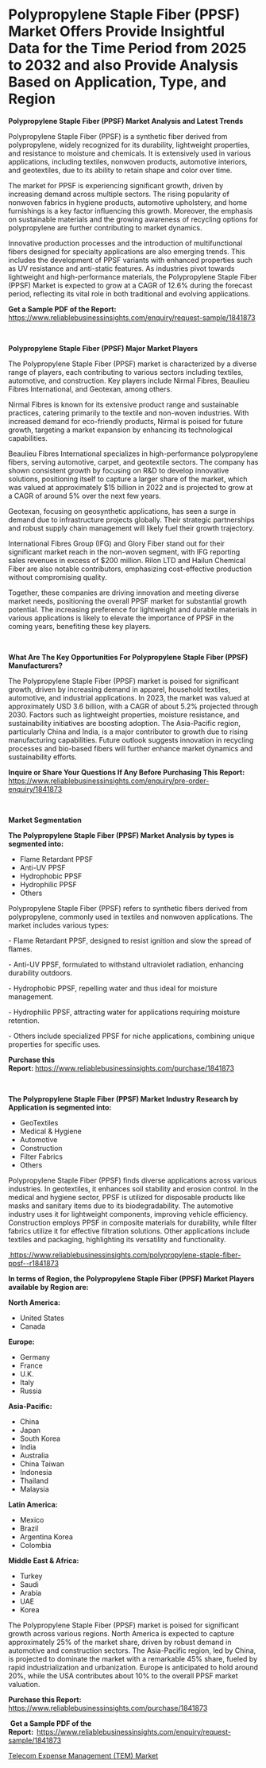 <p><h1>Polypropylene Staple Fiber (PPSF) Market Offers Provide Insightful Data for the Time Period from 2025 to 2032 and also Provide Analysis Based on Application, Type, and Region</h1></p><p><strong>Polypropylene Staple Fiber (PPSF) Market Analysis and Latest Trends</strong></p>
<p><p>Polypropylene Staple Fiber (PPSF) is a synthetic fiber derived from polypropylene, widely recognized for its durability, lightweight properties, and resistance to moisture and chemicals. It is extensively used in various applications, including textiles, nonwoven products, automotive interiors, and geotextiles, due to its ability to retain shape and color over time.</p><p>The market for PPSF is experiencing significant growth, driven by increasing demand across multiple sectors. The rising popularity of nonwoven fabrics in hygiene products, automotive upholstery, and home furnishings is a key factor influencing this growth. Moreover, the emphasis on sustainable materials and the growing awareness of recycling options for polypropylene are further contributing to market dynamics.</p><p>Innovative production processes and the introduction of multifunctional fibers designed for specialty applications are also emerging trends. This includes the development of PPSF variants with enhanced properties such as UV resistance and anti-static features. As industries pivot towards lightweight and high-performance materials, the Polypropylene Staple Fiber (PPSF) Market is expected to grow at a CAGR of 12.6% during the forecast period, reflecting its vital role in both traditional and evolving applications.</p></p>
<p><strong>Get a Sample PDF of the Report:&nbsp;</strong> <a href="https://www.reliablebusinessinsights.com/enquiry/request-sample/1841873?utm_campaign=2820&utm_medium=2&utm_source=Github&utm_content=ia&utm_term=26032025&utm_id=polypropylene-staple-fiber-ppsf">https://www.reliablebusinessinsights.com/enquiry/request-sample/1841873</a></p>
<p>&nbsp;</p>
<p><strong>Polypropylene Staple Fiber (PPSF) Major Market Players</strong></p>
<p><p>The Polypropylene Staple Fiber (PPSF) market is characterized by a diverse range of players, each contributing to various sectors including textiles, automotive, and construction. Key players include Nirmal Fibres, Beaulieu Fibres International, and Geotexan, among others.</p><p>Nirmal Fibres is known for its extensive product range and sustainable practices, catering primarily to the textile and non-woven industries. With increased demand for eco-friendly products, Nirmal is poised for future growth, targeting a market expansion by enhancing its technological capabilities.</p><p>Beaulieu Fibres International specializes in high-performance polypropylene fibers, serving automotive, carpet, and geotextile sectors. The company has shown consistent growth by focusing on R&D to develop innovative solutions, positioning itself to capture a larger share of the market, which was valued at approximately $15 billion in 2022 and is projected to grow at a CAGR of around 5% over the next few years.</p><p>Geotexan, focusing on geosynthetic applications, has seen a surge in demand due to infrastructure projects globally. Their strategic partnerships and robust supply chain management will likely fuel their growth trajectory.</p><p>International Fibres Group (IFG) and Glory Fiber stand out for their significant market reach in the non-woven segment, with IFG reporting sales revenues in excess of $200 million. Rilon LTD and Hailun Chemical Fiber are also notable contributors, emphasizing cost-effective production without compromising quality.</p><p>Together, these companies are driving innovation and meeting diverse market needs, positioning the overall PPSF market for substantial growth potential. The increasing preference for lightweight and durable materials in various applications is likely to elevate the importance of PPSF in the coming years, benefiting these key players.</p></p>
<p>&nbsp;</p>
<p><strong>What Are The Key Opportunities For Polypropylene Staple Fiber (PPSF) Manufacturers?</strong></p>
<p><p>The Polypropylene Staple Fiber (PPSF) market is poised for significant growth, driven by increasing demand in apparel, household textiles, automotive, and industrial applications. In 2023, the market was valued at approximately USD 3.6 billion, with a CAGR of about 5.2% projected through 2030. Factors such as lightweight properties, moisture resistance, and sustainability initiatives are boosting adoption. The Asia-Pacific region, particularly China and India, is a major contributor to growth due to rising manufacturing capabilities. Future outlook suggests innovation in recycling processes and bio-based fibers will further enhance market dynamics and sustainability efforts.</p></p>
<p><strong>Inquire or Share Your Questions If Any Before Purchasing This Report:</strong> <a href="https://www.reliablebusinessinsights.com/enquiry/pre-order-enquiry/1841873?utm_campaign=2820&utm_medium=2&utm_source=Github&utm_content=ia&utm_term=26032025&utm_id=polypropylene-staple-fiber-ppsf">https://www.reliablebusinessinsights.com/enquiry/pre-order-enquiry/1841873</a></p>
<p>&nbsp;</p>
<p><strong>Market Segmentation</strong></p>
<p><strong>The Polypropylene Staple Fiber (PPSF) Market Analysis by types is segmented into:</strong></p>
<p><ul><li>Flame Retardant PPSF</li><li>Anti-UV PPSF</li><li>Hydrophobic PPSF</li><li>Hydrophilic PPSF</li><li>Others</li></ul></p>
<p><p>Polypropylene Staple Fiber (PPSF) refers to synthetic fibers derived from polypropylene, commonly used in textiles and nonwoven applications. The market includes various types: </p><p>- Flame Retardant PPSF, designed to resist ignition and slow the spread of flames.</p><p>- Anti-UV PPSF, formulated to withstand ultraviolet radiation, enhancing durability outdoors.</p><p>- Hydrophobic PPSF, repelling water and thus ideal for moisture management.</p><p>- Hydrophilic PPSF, attracting water for applications requiring moisture retention.</p><p>- Others include specialized PPSF for niche applications, combining unique properties for specific uses.</p></p>
<p><strong>Purchase this Report:&nbsp;</strong><a href="https://www.reliablebusinessinsights.com/purchase/1841873?utm_campaign=2820&utm_medium=2&utm_source=Github&utm_content=ia&utm_term=26032025&utm_id=polypropylene-staple-fiber-ppsf">https://www.reliablebusinessinsights.com/purchase/1841873</a></p>
<p>&nbsp;</p>
<p><strong>The Polypropylene Staple Fiber (PPSF) Market Industry Research by Application is segmented into:</strong></p>
<p><ul><li>GeoTextiles</li><li>Medical & Hygiene</li><li>Automotive</li><li>Construction</li><li>Filter Fabrics</li><li>Others</li></ul></p>
<p><p>Polypropylene Staple Fiber (PPSF) finds diverse applications across various industries. In geotextiles, it enhances soil stability and erosion control. In the medical and hygiene sector, PPSF is utilized for disposable products like masks and sanitary items due to its biodegradability. The automotive industry uses it for lightweight components, improving vehicle efficiency. Construction employs PPSF in composite materials for durability, while filter fabrics utilize it for effective filtration solutions. Other applications include textiles and packaging, highlighting its versatility and functionality.</p></p>
<p><a href="https://www.reliablebusinessinsights.com/polypropylene-staple-fiber-ppsf--r1841873?utm_campaign=2820&utm_medium=2&utm_source=Github&utm_content=ia&utm_term=26032025&utm_id=polypropylene-staple-fiber-ppsf">&nbsp;https://www.reliablebusinessinsights.com/polypropylene-staple-fiber-ppsf--r1841873</a></p>
<p><strong>In terms of Region, the Polypropylene Staple Fiber (PPSF) Market Players available by Region are:</strong></p>
<p>
    <p> <strong> North America: </strong>
        <ul>
            <li>United States</li>
            <li>Canada</li>
        </ul>
        </p> 
    <p> <strong> Europe: </strong>
        <ul>
            <li>Germany</li>
            <li>France</li>
            <li>U.K.</li>
            <li>Italy</li>
            <li>Russia</li>
        </ul>
        </p> 
    <p> <strong> Asia-Pacific: </strong>
        <ul>
            <li>China</li>
            <li>Japan</li>
            <li>South Korea</li>
            <li>India</li>
            <li>Australia</li>
            <li>China Taiwan</li>
            <li>Indonesia</li>
            <li>Thailand</li>
            <li>Malaysia</li>
        </ul>
        </p> 
    <p> <strong> Latin America: </strong>
        <ul>
            <li>Mexico</li>
            <li>Brazil</li>
            <li>Argentina Korea</li>
            <li>Colombia</li>
        </ul>
        </p> 
    <p> <strong> Middle East & Africa: </strong>
        <ul>
            <li>Turkey</li>
            <li>Saudi</li>
            <li>Arabia</li>
            <li>UAE</li>
            <li>Korea</li>
        </ul>
    </p>
    </p>
<p><p>The Polypropylene Staple Fiber (PPSF) market is poised for significant growth across various regions. North America is expected to capture approximately 25% of the market share, driven by robust demand in automotive and construction sectors. The Asia-Pacific region, led by China, is projected to dominate the market with a remarkable 45% share, fueled by rapid industrialization and urbanization. Europe is anticipated to hold around 20%, while the USA contributes about 10% to the overall PPSF market valuation.</p></p>
<p><strong>Purchase this Report: </strong><a href="https://www.reliablebusinessinsights.com/purchase/1841873?utm_campaign=2820&utm_medium=2&utm_source=Github&utm_content=ia&utm_term=26032025&utm_id=polypropylene-staple-fiber-ppsf">https://www.reliablebusinessinsights.com/purchase/1841873</a></p>
<p>&nbsp;<strong>Get a Sample PDF of the Report:&nbsp;&nbsp;</strong><a href="https://www.reliablebusinessinsights.com/enquiry/request-sample/1841873?utm_campaign=2820&utm_medium=2&utm_source=Github&utm_content=ia&utm_term=26032025&utm_id=polypropylene-staple-fiber-ppsf">https://www.reliablebusinessinsights.com/enquiry/request-sample/1841873</a></p>
<p><strong></strong></p>
<p><p><a href="https://github.com/countpapajwp/Market-Research-Report-List-1/blob/main/telecom-expense-management-tem-market.md?utm_campaign=2820&utm_medium=2&utm_source=Github&utm_content=ia&utm_term=26032025&utm_id=polypropylene-staple-fiber-ppsf">Telecom Expense Management (TEM) Market</a></p></p>